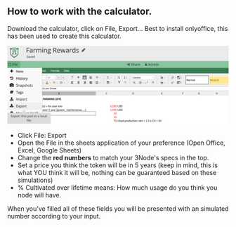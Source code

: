 ## How to work with the calculator.

Download the calculator, click on File, Export...
Best to install onlyoffice, this has been used to create this calculator.

![](img/farming_calc_export.png)

 - Click File: Export
 - Open the File in the sheets application of your preference (Open Office, Excel, Google Sheets)
 -  Change the **red numbers** to match your 3Node's specs in the top.
 - Set a price you think the token will be in 5 years (keep in mind, this is what YOU think it will be, nothing can be guaranteed based on these simulations)
 - % Cultivated over lifetime means: How much usage do you think you node will have.

 When you've filled all of these fields you will be presented with an simulated number according to your input. 
 

